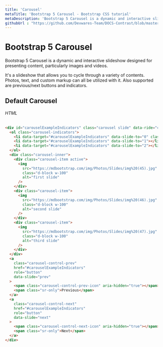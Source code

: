 ```yaml
---
title: 'Carousel'
metaTitle: 'Bootstrap 5 Carousel - Bootstrap CSS tutorial'
metaDescription: 'Bootstrap 5 Carousel is a dynamic and interactive slideshow designed for presenting content, particularly images and videos.'
githubUrl : "https://github.com/Devwares-Team/DOCS-Contrast/blob/master/content/contrast/javascript/components/carousel.md"
---
```


# Bootstrap 5 Carousel

Bootstrap 5 Carousel is a dynamic and interactive slideshow designed for presenting content, particularly images and videos.

It's a slideshow that allows you to cycle through a variety of contents. Photos, text, and custom markup can all be utilized with it. Also supported are previous/next buttons and indicators.

## Default Carousel

<Carousel1/>

###### HTML

```html
<div id="carouselExampleIndicators" class="carousel slide" data-ride="carousel">
  <ol class="carousel-indicators">
    <li data-target="#carouselExampleIndicators" data-slide-to="0" class="active"></li>
    <li data-target="#carouselExampleIndicators" data-slide-to="1"></li>
    <li data-target="#carouselExampleIndicators" data-slide-to="2"></li>
  </ol>
  <div class="carousel-inner">
    <div class="carousel-item active">
      <img
        src="https://mdbootstrap.com/img/Photos/Slides/img%20(45).jpg"
        class="d-block w-100"
        alt="first slide"
      />
    </div>
    <div class="carousel-item">
      <img
        src="https://mdbootstrap.com/img/Photos/Slides/img%20(46).jpg"
        class="d-block w-100"
        alt="second slide"
      />
    </div>
    <div class="carousel-item">
      <img
        src="https://mdbootstrap.com/img/Photos/Slides/img%20(47).jpg"
        class="d-block w-100"
        alt="third slide"
      />
    </div>
  </div>
  <a
    class="carousel-control-prev"
    href="#carouselExampleIndicators"
    role="button"
    data-slide="prev"
  >
    <span class="carousel-control-prev-icon" aria-hidden="true"></span>
    <span class="sr-only">Previous</span>
  </a>
  <a
    class="carousel-control-next"
    href="#carouselExampleIndicators"
    role="button"
    data-slide="next"
  >
    <span class="carousel-control-next-icon" aria-hidden="true"></span>
    <span class="sr-only">Next</span>
  </a>
</div>
```

